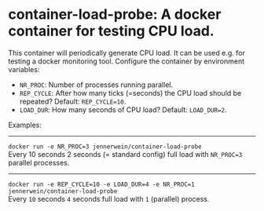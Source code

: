 # container-load-probe: A docker container for testing CPU load.

This container will periodically generate CPU load. It can be used e.g. for testing a docker monitoring tool. Configure the container by environment variables:

* `NR_PROC`: Number of processes running parallel.  
* `REP_CYCLE`: After how many ticks (=seconds) the CPU load should be repeated? Default: `REP_CYCLE=10`.
* `LOAD_DUR`: How many seconds of CPU load? Default: `LOAD_DUR=2`.

Examples:

-----
`docker run -e NR_PROC=3 jennerwein/container-load-probe`  
Every 10 seconds 2 seconds (= standard config) full load with `NR_PROC=3` parallel processes.

-----
`docker run -e REP_CYCLE=10 -e LOAD_DUR=4 -e NR_PROC=1 jennerwein/container-load-probe`  
Every `10` seconds `4` seconds full load with `1` (parallel) process.
